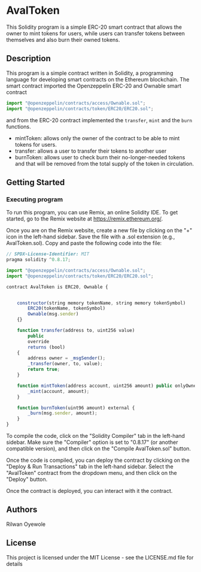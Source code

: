 
# AvalToken

This Solidity program is a simple ERC-20 smart contract that allows the owner to mint tokens for users, while users can transfer tokens between themselves and also burn their owned tokens.

## Description

This program is a simple contract written in Solidity, a programming language for developing smart contracts on the Ethereum blockchain. The smart contract imported the Openzeppelin ERC-20  and Ownable smart contract
``` javascript
import "@openzeppelin/contracts/access/Ownable.sol";
import "@openzeppelin/contracts/token/ERC20/ERC20.sol";
```
and from the ERC-20 contract implemented the ```transfer```, ```mint``` and the ```burn``` functions.

- mintToken: allows only the owner of the contract to be able to mint tokens for users.
- transfer: allows a user to transfer their tokens to another user
- burnToken: allows user to check burn their no-longer-needed tokens and that will be removed from the total supply of the token in circulation.

## Getting Started

### Executing program

To run this program, you can use Remix, an online Solidity IDE. To get started, go to the Remix website at https://remix.ethereum.org/.

Once you are on the Remix website, create a new file by clicking on the "+" icon in the left-hand sidebar. Save the file with a .sol extension (e.g., AvalToken.sol). Copy and paste the following code into the file:

```javascript
// SPDX-License-Identifier: MIT
pragma solidity ^0.8.17;

import "@openzeppelin/contracts/access/Ownable.sol";
import "@openzeppelin/contracts/token/ERC20/ERC20.sol";

contract AvalToken is ERC20, Ownable {


    constructor(string memory tokenName, string memory tokenSymbol)
        ERC20(tokenName, tokenSymbol)
        Ownable(msg.sender)
    {}

    function transfer(address to, uint256 value)
        public
        override
        returns (bool)
    {
        address owner = _msgSender();
        _transfer(owner, to, value);
        return true;
    }

    function mintToken(address account, uint256 amount) public onlyOwner {
        _mint(account, amount);
    }

    function burnToken(uint96 amount) external {
        _burn(msg.sender, amount);
    }
}
```

To compile the code, click on the "Solidity Compiler" tab in the left-hand sidebar. Make sure the "Compiler" option is set to "0.8.17" (or another compatible version), and then click on the "Compile AvalToken.sol" button.

Once the code is compiled, you can deploy the contract by clicking on the "Deploy & Run Transactions" tab in the left-hand sidebar. Select the "AvalToken" contract from the dropdown menu, and then click on the "Deploy" button.

Once the contract is deployed, you can interact with it the contract.

## Authors

Rilwan Oyewole

## License

This project is licensed under the MIT License - see the LICENSE.md file for details

